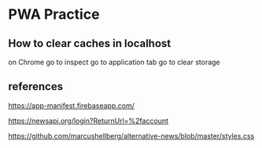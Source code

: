 # PWA Practice

## How to clear caches in localhost
on Chrome
go to inspect
go to application tab
go to clear storage

## references 

https://app-manifest.firebaseapp.com/

https://newsapi.org/login?ReturnUrl=%2faccount

https://github.com/marcushellberg/alternative-news/blob/master/styles.css